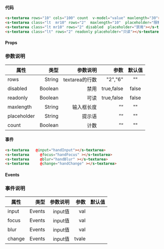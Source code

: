 

#### 代码

```html  Python
<s-textarea rows="10" cols="100" count  v-model="value" maxlength="30"></s-textarea>
<s-textarea class="lt  mr10" rows="2"  maxlength="10"  placeholder="限制长度为10"></s-textarea>
<s-textarea class="lt mr10" rows="2" disabled  placeholder="禁用"></s-textarea>
<s-textarea class="lt" rows="2" readonly placeholder="只读"></s-textarea>
```



#### Props
### 参数说明

| 属性     | 类型| 参数说明  | 参数   |  默认值  |
| -------- | -----:| -----:  |-----:  | :----:  |
| rows     |  String|textarea的行数|"2","6"   |   ""   |
| disabled |  Boolean  |禁用  |  true,false | false |
| readonly |  Boolean  |可读  |  true,false | false |
| maxlength |  String  |输入框长度  |  ”“| "" |
| placeholder |  String  | 提示语 | ”“  | "" |
| count |  Boolean  | 计数 | ”“  | "" |

#### 事件

```html 
<s-textarea   @input="handInput"></s-textarea>
<s-textarea     @focus="handFocus" ></s-textarea>
<s-textarea     @blur="handBlur" ></s-textarea>
<s-textarea     @change="handChange" ></s-textarea>
```




#### Events
### 事件说明

| 属性     | 类型| 参数说明  | 参数   |  默认值  |
| -------- | -----:| -----:  |-----:  | :----:  |
| input     |  Events|input值|val   |      |
| focus   |   Events|input值 |   val  |     |
| blur |  Events  |input值  |  val |  |
| change |  Events  |input值  |  tvale |  |
